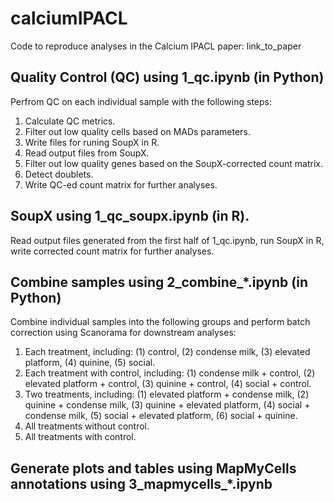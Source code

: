 # calciumIPACL
Code to reproduce analyses in the Calcium IPACL paper: link_to_paper

## Quality Control (QC) using 1_qc.ipynb (in Python)

Perfrom QC on each individual sample with the following steps:
1. Calculate QC metrics.
2. Filter out low quality cells based on MADs parameters.
3. Write files for runing SoupX in R.
4. Read output files from SoupX.
5. Filter out low quality genes based on the SoupX-corrected count matrix.
6. Detect doublets.
7. Write QC-ed count matrix for further analyses.


## SoupX using 1_qc_soupx.ipynb (in R).

Read output files generated from the first half of 1_qc.ipynb, run SoupX in R, write corrected count matrix for further analyses.

## Combine samples using 2_combine_*.ipynb (in Python)
Combine individual samples into the following groups and perform batch correction using Scanorama for downstream analyses:
1. Each treatment, including:
   (1) control, (2) condense milk, (3) elevated platform, (4) quinine, (5) social.
2. Each treatment with control, including:
   (1) condense milk + control,
   (2) elevated platform + control,
   (3) quinine + control,
   (4) social + control.
4. Two treatments, including:
   (1) elevated platform + condense milk,
   (2) quinine + condense milk,
   (3) quinine + elevated platform,
   (4) social + condense milk,
   (5) social + elevated platform,
   (6) social + quinine.
5. All treatments without control.
6. All treatments with control.

## Generate plots and tables using MapMyCells annotations using 3_mapmycells_*.ipynb



